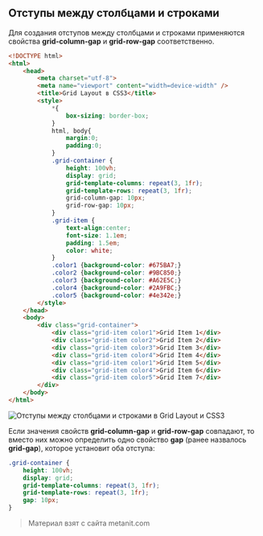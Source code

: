 ## Отступы между столбцами и строками

Для создания отступов между столбцами и строками применяются свойства **grid-column-gap** и **grid-row-gap** соответственно.

```html
<!DOCTYPE html>
<html>
    <head>
        <meta charset="utf-8">
        <meta name="viewport" content="width=device-width" />
        <title>Grid Layout в CSS3</title>
        <style>
            *{
                box-sizing: border-box;
            }
            html, body{
                margin:0;
                padding:0;
            }
            .grid-container {
                height: 100vh;
                display: grid;
                grid-template-columns: repeat(3, 1fr);
                grid-template-rows: repeat(3, 1fr);
                grid-column-gap: 10px;
                grid-row-gap: 10px;
            }
            .grid-item {
                text-align:center;
                font-size: 1.1em;
                padding: 1.5em;
                color: white;
            }
            .color1 {background-color: #675BA7;}
            .color2 {background-color: #9BC850;}
            .color3 {background-color: #A62E5C;}
            .color4 {background-color: #2A9FBC;}
            .color5 {background-color: #4e342e;}
        </style>
    </head>
    <body>
        <div class="grid-container">
            <div class="grid-item color1">Grid Item 1</div>
            <div class="grid-item color2">Grid Item 2</div>
            <div class="grid-item color3">Grid Item 3</div>
            <div class="grid-item color4">Grid Item 4</div>
            <div class="grid-item color1">Grid Item 5</div>
            <div class="grid-item color4">Grid Item 6</div>
            <div class="grid-item color5">Grid Item 7</div>
        </div>
    </body>
</html>
```

![Отступы между столбцами и строками в Grid Layout и CSS3](https://metanit.com/web/html5/pics/grid26.png)

Если значения свойств **grid-column-gap** и **grid-row-gap** совпадают, то вместо них можно определить одно свойство **gap** (ранее назвалось **grid-gap**), которое установит оба отступа:

```css
.grid-container {
    height: 100vh;
    display: grid;
    grid-template-columns: repeat(3, 1fr);
    grid-template-rows: repeat(3, 1fr);
    gap: 10px;
}
```


> Материал взят с сайта metanit.com